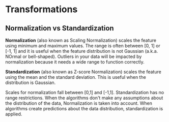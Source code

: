 # Transformations

## Normalization vs Standardization

**Normalization** (also known as Scaling Normalization) scales the feature using minimum and maximum values. The range is often between [0, 1] or [-1, 1] and it is useful when the feature distribution is not Gaussian (a.k.a. NOrmal or bell-shaped). Outliers in your data will be impacted by normalization because it needs a wide range to function correctly.

**Standardization** (also known as Z-score Normalization) scales the feature using the mean and the standard deviation. This is useful when the distribution is Gaussian.

Scales for normalization fall between [0,1] and [-1,1]. Standardization has no range restrictions. When the algorithms don't make any assumptions about the distribution of the data, Normalization is taken into account. When algorithms create predictions about the data distribution, standardization is applied.
